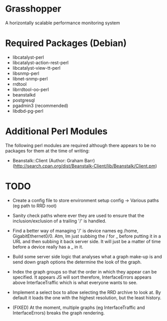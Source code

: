 Grasshopper
===========

A horizontally scalable performance monitoring system


Required Packages (Debian)
==========================

 - libcatalyst-perl
 - libcatalyst-action-rest-perl
 - libcatalyst-view-tt-perl
 - libsnmp-perl
 - libnet-snmp-perl
 - rrdtool
 - librrdtool-oo-perl
 - beanstalkd
 - postgresql
 - pgadmin3 (recommended)
 - libdbd-pg-perl


Additional Perl Modules
=======================

The following perl modules are required although there appears to be no
packages for them at the time of writing:

 - Beanstalk::Client (Author: Graham Barr) 
   (http://search.cpan.org/dist/Beanstalk-Client/lib/Beanstalk/Client.pm)


TODO
====

 - Create a config file to store environment setup config
   -> Various paths (eg path to RRD root)
 - Sanity check paths where ever they are used to ensure that the
   inclusion/exclusion of a trailing '/' is handled.
 - Find a better way of managing '/' is device names eg /home,
   GigabitEthernet0/0.  Atm, Im just subbing the / for _ before putting 
   it in a URL and then subbing it back server side.  It will just be a
   matter of time before a device really has a _ in it.
 - Build some server side logic that analyses what a graph make-up is
   and send down graph options the determine the look of the graph.
 - Index the graph groups so that the order in which they appear can be
   specified.  It appears JS will sort therefore, InterfaceErrors
   appears above InterfaceTraffic which is what everyone wants to see.
 - Implement a select box to allow selecting the RRD archive to look at.
   By default it loads the one with the highest resolution, but the
   least history.

 - (FIXED) At the moment, multiple graphs (eg InterfaceTraffic and
   InterfaceErrors) breaks the graph rendering.
